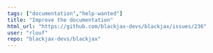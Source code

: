 ```yaml
---
tags: ["documentation","help-wanted"]
title: "Improve the documentation"
html_url: "https://github.com/blackjax-devs/blackjax/issues/236"
user: "rlouf"
repo: "blackjax-devs/blackjax"
---
```



